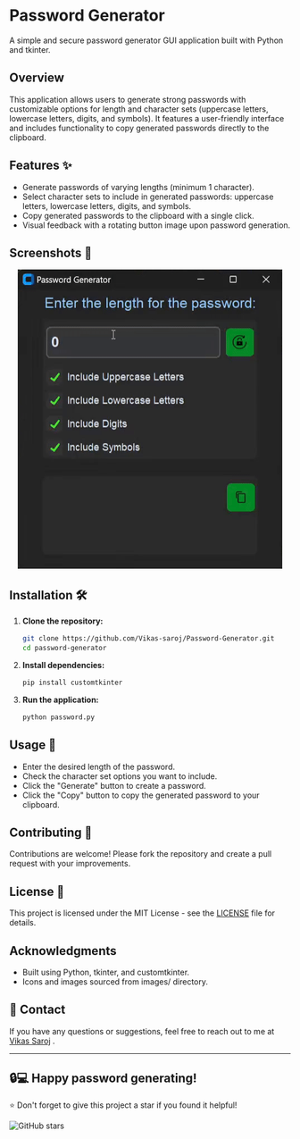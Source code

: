 # Password Generator

A simple and secure password generator GUI application built with Python and tkinter.

## Overview

This application allows users to generate strong passwords with customizable options for length and character sets (uppercase letters, lowercase letters, digits, and symbols). It features a user-friendly interface and includes functionality to copy generated passwords directly to the clipboard.
## Features ✨

- Generate passwords of varying lengths (minimum 1 character).
- Select character sets to include in generated passwords: uppercase letters, lowercase letters, digits, and symbols.
- Copy generated passwords to the clipboard with a single click.
- Visual feedback with a rotating button image upon password generation.


## Screenshots  📸
<p align='center'>
   <img src ="./Screenshot/pass.gif" alt='Demo'>
</p>

## Installation 🛠️

1. **Clone the repository:**
   ```bash
   git clone https://github.com/Vikas-saroj/Password-Generator.git
   cd password-generator
   ```

2. **Install dependencies:**

   ```bash
   pip install customtkinter
   ```
3. **Run the application:**

   ```bash
   python password.py
   ```

## Usage 🚀

- Enter the desired length of the password.
- Check the character set options you want to include.
- Click the "Generate" button to create a password.
- Click the "Copy" button to copy the generated password to your clipboard.

  
## Contributing 🤝

Contributions are welcome! Please fork the repository and create a pull request with your improvements.

## License 📜

This project is licensed under the MIT License - see the [LICENSE](./LICENSE) file for details.
## Acknowledgments

- Built using Python, tkinter, and customtkinter.
- Icons and images sourced from images/ directory.



## 📧 Contact
If you have any questions or suggestions, feel free to reach out to me at [Vikas Saroj](vikas.saroj.gs8@example.com) . 


---

🔒💻 Happy password generating!
---


⭐️ Don't forget to give this project a star if you found it helpful!

![GitHub stars](https://img.shields.io/github/stars/Vikas-saroj/Password-Generator?style=social)
